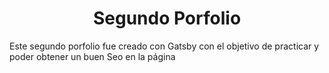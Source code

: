 <h1 align="center">
  Segundo Porfolio
</h1>

Este segundo porfolio fue creado con Gatsby con el objetivo de practicar y poder obtener un buen Seo en la página


